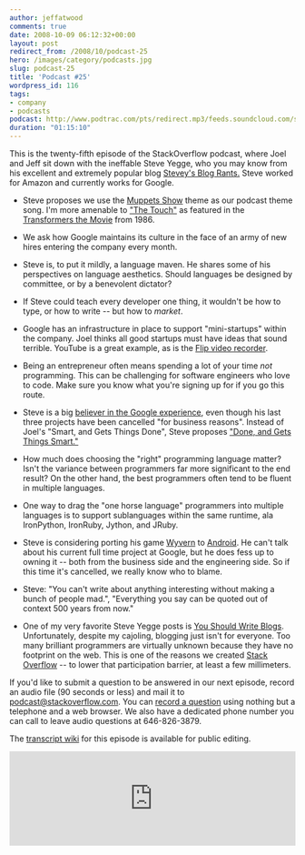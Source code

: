 ```yaml
---
author: jeffatwood
comments: true
date: 2008-10-09 06:12:32+00:00
layout: post
redirect_from: /2008/10/podcast-25
hero: /images/category/podcasts.jpg
slug: podcast-25
title: 'Podcast #25'
wordpress_id: 116
tags:
- company
- podcasts
podcast: http://www.podtrac.com/pts/redirect.mp3/feeds.soundcloud.com/stream/14378231-stack-exchange-stack-overflow-podcast-53.mp3
duration: "01:15:10"
---
```



This is the twenty-fifth episode of the StackOverflow podcast, where Joel and Jeff sit down with the ineffable Steve Yegge, who you may know from his excellent and extremely popular blog [Stevey's Blog Rants.](http://steve-yegge.blogspot.com/) Steve worked for Amazon and currently works for Google.






  * Steve proposes we use the [Muppets Show](http://en.wikipedia.org/wiki/The_Muppet_Show) theme as our podcast theme song. I'm more amenable to ["The Touch"](http://www.youtube.com/watch?v=30BFrLl07r4) as featured in the [Transformers the Movie](http://www.imdb.com/title/tt0092106/) from 1986.  



  * We ask how Google maintains its culture in the face of an army of new hires entering the company every month.


  * Steve is, to put it mildly, a language maven. He shares some of his perspectives on language aesthetics. Should languages be designed by committee, or by a benevolent dictator?


  * If Steve could teach every developer one thing, it wouldn't be how to type, or how to write -- but how to _market_.


  * Google has an infrastructure in place to support "mini-startups" within the company. Joel thinks all good startups must have ideas that sound terrible. YouTube is a great example, as is the [Flip video recorder](http://www.theflip.com/).


  * Being an entrepreneur often means spending a lot of your time _not_ programming. This can be challenging for software engineers who love to code. Make sure you know what you're signing up for if you go this route.


  * Steve is a big [believer in the Google experience](http://steve-yegge.blogspot.com/2008/03/get-that-job-at-google.html), even though his last three projects have been cancelled "for business reasons". Instead of Joel's "Smart, and Gets Things Done", Steve proposes ["Done, and Gets Things Smart."](http://steve-yegge.blogspot.com/2008/06/done-and-gets-things-smart.html)


  * How much does choosing the "right" programming language matter? Isn't the variance between programmers far more significant to the end result? On the other hand, the best programmers often tend to be fluent in multiple languages.


  * One way to drag the "one horse language" programmers into multiple languages is to support sublanguages within the same runtime, ala IronPython, IronRuby, Jython, and JRuby.


  * Steve is considering porting his game [Wyvern](http://en.wikipedia.org/wiki/Wyvern_(Online_Game)) to [Android](http://code.google.com/android/what-is-android.html). He can't talk about his current full time project at Google, but he does fess up to owning it -- both from the business side and the engineering side. So if this time it's cancelled, we really know who to blame.  



  * Steve: "You can't write about anything interesting without making a bunch of people mad.", "Everything you say can be quoted out of context 500 years from now."


  * One of my very favorite Steve Yegge posts is [You Should Write Blogs](http://steve.yegge.googlepages.com/you-should-write-blogs). Unfortunately, despite my cajoling, blogging just isn't for everyone. Too many brilliant programmers are virtually unknown because they have no footprint on the web. This is one of the reasons we created [Stack Overflow](http://stackoverflow.com/) -- to lower that participation barrier, at least a few millimeters.





If you'd like to submit a question to be answered in our next episode, record an audio file (90 seconds or less) and mail it to [podcast@stackoverflow.com](mailto:podcast@stackoverflow.com). You can [record a question](http://blog.stackoverflow.com/index.php/2008/05/recording-podcast-questions-using-your-telephone/) using nothing but a telephone and a web browser. We also have a dedicated phone number you can call to leave audio questions at
646-826-3879.






The [transcript wiki](https://stackoverflow.fogbugz.com/default.asp?W25795) for this episode is available for public editing.

<iframe width="100%" height="166" scrolling="no" frameborder="no" src="https://w.soundcloud.com/player/?url=https%3A//api.soundcloud.com/tracks/14378231&amp;color=ff5500&amp;auto_play=false&amp;hide_related=false&amp;show_comments=true&amp;show_user=true&amp;show_reposts=false"></iframe>
